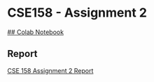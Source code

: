 # CSE158 - Assignment 2

[## Colab Notebook](https://colab.research.google.com/github/e7tran/CSE158-Assignment2/blob/main/assignment2.ipynb)

## Report 

[CSE 158 Assignment 2 Report](https://docs.google.com/document/d/12clpyATcstmyn9LRVKeZ-L4uCJ7YoJI8-BJ2PGvcE8U/edit?tab=t.0)
